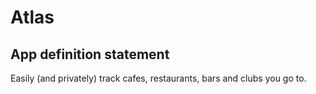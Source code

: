 # Atlas

## App definition statement

Easily (and privately) track cafes, restaurants, bars and clubs you go to.
